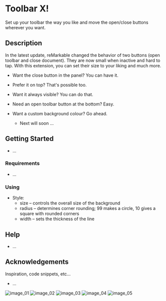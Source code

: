 # Toolbar X!
Set up your toolbar the way you like and move the open/close buttons wherever you want.


## Description
In the latest update, reMarkable changed the behavior of two buttons (open toolbar and close document). They are now small when inactive and hard to tap. With this extension, you can set their size to your liking and much more.
* Want the close button in the panel? You can have it.
* Prefer it on top? That's possible too.
* Want it always visible? You can do that.
* Need an open toolbar button at the bottom? Easy.
* Want a custom background colour? Go ahead.

	- Next will soon ...


## Getting Started
* ...


### Requirements
* ...


### Using
* Style:
	- size   – controls the overall size of the background
	- radius – determines corner rounding; 99 makes a circle, 10 gives a square with rounded corners
	- width  – sets the thickness of the line


## Help
* ...


## Acknowledgements
Inspiration, code snippets, etc...
* ...


![image_01](https://github.com/PepikVaio/reMarkable_Xovi_Extensions/blob/main/document_Toolbar_X/.pictures/document_Toolbar_X_01.png?raw=true)
![image_02](https://github.com/PepikVaio/reMarkable_Xovi_Extensions/blob/main/document_Toolbar_X/.pictures/document_Toolbar_X_02.png?raw=true)
![image_03](https://github.com/PepikVaio/reMarkable_Xovi_Extensions/blob/main/document_Toolbar_X/.pictures/document_Toolbar_X_03.png?raw=true)
![image_04](https://github.com/PepikVaio/reMarkable_Xovi_Extensions/blob/main/document_Toolbar_X/.pictures/document_Toolbar_X_04.png?raw=true)
![image_05](https://github.com/PepikVaio/reMarkable_Xovi_Extensions/blob/main/document_Toolbar_X/.pictures/document_Toolbar_X_05.png?raw=true)
